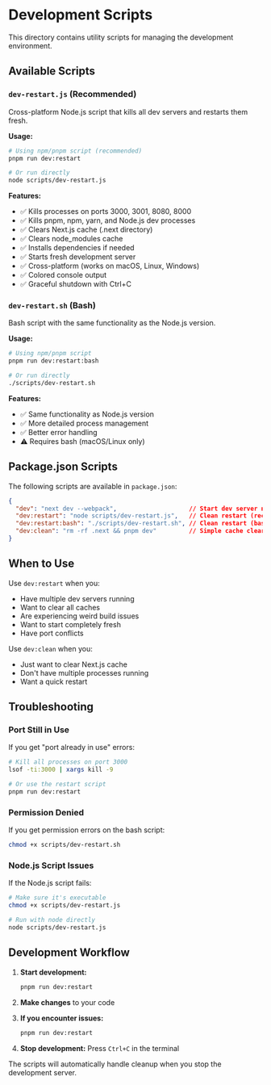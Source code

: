 # Development Scripts

This directory contains utility scripts for managing the development environment.

## Available Scripts

### `dev-restart.js` (Recommended)
Cross-platform Node.js script that kills all dev servers and restarts them fresh.

**Usage:**
```bash
# Using npm/pnpm script (recommended)
pnpm run dev:restart

# Or run directly
node scripts/dev-restart.js
```

**Features:**
- ✅ Kills processes on ports 3000, 3001, 8080, 8000
- ✅ Kills pnpm, npm, yarn, and Node.js dev processes
- ✅ Clears Next.js cache (.next directory)
- ✅ Clears node_modules cache
- ✅ Installs dependencies if needed
- ✅ Starts fresh development server
- ✅ Cross-platform (works on macOS, Linux, Windows)
- ✅ Colored console output
- ✅ Graceful shutdown with Ctrl+C

### `dev-restart.sh` (Bash)
Bash script with the same functionality as the Node.js version.

**Usage:**
```bash
# Using npm/pnpm script
pnpm run dev:restart:bash

# Or run directly
./scripts/dev-restart.sh
```

**Features:**
- ✅ Same functionality as Node.js version
- ✅ More detailed process management
- ✅ Better error handling
- ⚠️  Requires bash (macOS/Linux only)

## Package.json Scripts

The following scripts are available in `package.json`:

```json
{
  "dev": "next dev --webpack",                    // Start dev server normally
  "dev:restart": "node scripts/dev-restart.js",   // Clean restart (recommended)
  "dev:restart:bash": "./scripts/dev-restart.sh", // Clean restart (bash)
  "dev:clean": "rm -rf .next && pnpm dev"         // Simple cache clear + restart
}
```

## When to Use

Use `dev:restart` when you:
- Have multiple dev servers running
- Want to clear all caches
- Are experiencing weird build issues
- Want to start completely fresh
- Have port conflicts

Use `dev:clean` when you:
- Just want to clear Next.js cache
- Don't have multiple processes running
- Want a quick restart

## Troubleshooting

### Port Still in Use
If you get "port already in use" errors:
```bash
# Kill all processes on port 3000
lsof -ti:3000 | xargs kill -9

# Or use the restart script
pnpm run dev:restart
```

### Permission Denied
If you get permission errors on the bash script:
```bash
chmod +x scripts/dev-restart.sh
```

### Node.js Script Issues
If the Node.js script fails:
```bash
# Make sure it's executable
chmod +x scripts/dev-restart.js

# Run with node directly
node scripts/dev-restart.js
```

## Development Workflow

1. **Start development:**
   ```bash
   pnpm run dev:restart
   ```

2. **Make changes** to your code

3. **If you encounter issues:**
   ```bash
   pnpm run dev:restart
   ```

4. **Stop development:**
   Press `Ctrl+C` in the terminal

The scripts will automatically handle cleanup when you stop the development server.
